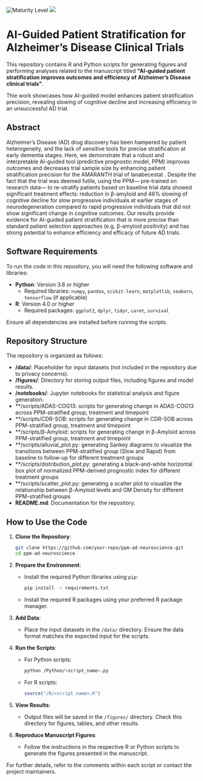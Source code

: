 ![Maturity Level](https://img.shields.io/badge/Maturity%20Level-ML--0-red)
<a href="https://www.apache.org/licenses/LICENSE-2.0.txt"><img src="https://img.shields.io/badge/License-Apache-yellow"></a>

# AI-Guided Patient Stratification for Alzheimer’s Disease Clinical Trials

This repository contains R and Python scripts for generating figures and performing analyses related to the manuscript titled **"AI-guided patient stratification improves outcomes and efficiency of Alzheimer’s Disease clinical trials"**.

Thie work showcases how AI-guided model enhances patient stratification precision, revealing slowing of cognitive decline and increasing efficiency in an unsuccessful AD trial.


## Abstract
Alzheimer’s Disease (AD) drug discovery has been hampered by patient heterogeneity, and the lack of sensitive tools for precise stratification at early dementia stages. Here, we demonstrate that a robust and interpretable AI-guided tool (predictive prognostic model, PPM) improves outcomes and decreases trial sample size by enhancing patient stratification precision for the AMARANTH trial of lanabecestat . Despite the fact that the trial was deemed futile, using the PPM— pre-trained on research data— to re-stratify patients based on baseline trial data showed significant treatment effects: reduction in β-amyloid and 46% slowing of cognitive decline for slow progressive individuals at earlier stages of neurodegeneration compared to rapid progressive individuals that did not show significant change in cognitive outcomes. Our results provide evidence for AI-guided patient stratification that is more precise than standard patient selection approaches (e.g. β-amyloid positivity) and has strong potential to enhance efficiency and efficacy of future AD trials. 


## Software Requirements

To run the code in this repository, you will need the following software and libraries:

- **Python**: Version 3.8 or higher
  - Required libraries: `numpy`, `pandas`, `scikit-learn`, `matplotlib`, `seaborn`, `tensorflow` (if applicable)
- **R**: Version 4.0 or higher
  - Required packages: `ggplot2`, `dplyr`, `tidyr`, `caret`, `survival`

Ensure all dependencies are installed before running the scripts.

## Repository Structure

The repository is organized as follows:

- **/data/**: Placeholder for input datasets (not included in the repository due to privacy concerns).
- **/figures/**: Directory for storing output files, including figures and model results.
- **/notebooks/**: Jupyter notebooks for statistical analysis and figure generation.
- **/scripts/ADAS-COG13: scripts for generating change in ADAS-COG13 across PPM-stratified group, treatment and timepoint
- **/scripts/CDR-SOB: scripts for generating change in CDR-SOB across PPM-stratified group, treatment and timepoint
- **/scripts/β-Amyloid: scripts for generating change in β-Amyloid across PPM-stratified group, treatment and timepoint
- **/scripts/alluvial_plot.py: generating Sankey diagrams to visualize the transitions between PPM-stratified group 
(Slow and Rapid) from baseline to follow-up for different treatment groups
- **/scripts/distribution_plot.py: generating a black-and-white horizontal box plot of normalized PPM-derived prognostic index
for different treatment groups 
- **/scripts/scatter_plot.py: generating a scatter plot to visualize the relationship between 
β-Amyloid levels and GM Density for different PPM-stratified groups
- **README.md**: Documentation for the repository.

## How to Use the Code

1. **Clone the Repository**:
   ```bash
   git clone https://github.com/your-repo/ppm-ad-neuroscience.git
   cd ppm-ad-neuroscience
   ```

2. **Prepare the Environment**:
   - Install the required Python libraries using `pip`:
     ```bash
     pip install -r requirements.txt
     ```
   - Install the required R packages using your preferred R package manager.

3. **Add Data**:
   - Place the input datasets in the `/data/` directory. Ensure the data format matches the expected input for the scripts.

4. **Run the Scripts**:
   - For Python scripts:
     ```bash
     python /Python/<script_name>.py
     ```
   - For R scripts:
     ```R
     source("/R/<script_name>.R")
     ```

5. **View Results**:
   - Output files will be saved in the `/figures/` directory. Check this directory for figures, tables, and other results.

6. **Reproduce Manuscript Figures**:
   - Follow the instructions in the respective R or Python scripts to generate the figures presented in the manuscript.

For further details, refer to the comments within each script or contact the project maintainers.
